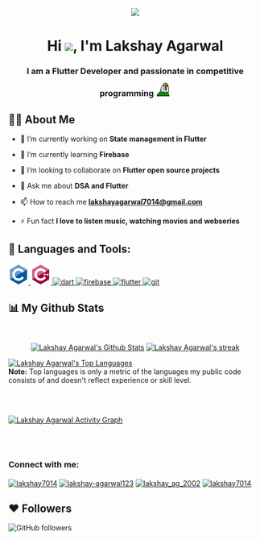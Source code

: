 
<p align="center">
<a href="#"><img width="60%"  src="https://camo.githubusercontent.com/40165a147c3dcea0fa1db780bb533fc5f98546ccfb9d5d05ddb2f429277f5348/68747470733a2f2f616e616c7974696373696e6469616d61672e636f6d2f77702d636f6e74656e742f75706c6f6164732f323031382f31322f646576656c6f7065722d6472696262626c652e676966" /></a>
</p>


<h1 align="center">Hi <img src="https://raw.githubusercontent.com/MartinHeinz/MartinHeinz/master/wave.gif" width="30px">, I'm Lakshay Agarwal</h1>
<h3 align="center">I am a Flutter Developer and passionate in competitive programming <a target="_blank" rel="noopener noreferrer" href="https://raw.githubusercontent.com/ItsAnunesS/ItsAnunesS/master/src/img/parrots/flags/indiaparrot.gif"><img src="https://raw.githubusercontent.com/ItsAnunesS/ItsAnunesS/master/src/img/parrots/flags/indiaparrot.gif" width="30" height="40" style="max-width:100%;"></a></h3>


## 🙋‍♂️ About Me

- 🔭 I’m currently working on **State management in Flutter**

- 🌱 I’m currently learning **Firebase**

- 👯 I’m looking to collaborate on **Flutter open source projects**

- 💬 Ask me about **DSA and Flutter**

- 📫 How to reach me **lakshayagarwal7014@gmail.com**

- ⚡ Fun fact **I love to listen music, watching movies and webseries**


## 🚀 Languages and Tools:
<p align="left"> <a href="https://www.cprogramming.com/" target="_blank" rel="noreferrer"> <img src="https://raw.githubusercontent.com/devicons/devicon/master/icons/c/c-original.svg" alt="c" width="40" height="40"/> </a> <a href="https://www.w3schools.com/cpp/" target="_blank" rel="noreferrer"> <img src="https://raw.githubusercontent.com/devicons/devicon/master/icons/cplusplus/cplusplus-original.svg" alt="cplusplus" width="40" height="40"/> </a> <a href="https://dart.dev" target="_blank" rel="noreferrer"> <img src="https://www.vectorlogo.zone/logos/dartlang/dartlang-icon.svg" alt="dart" width="40" height="40"/> </a> <a href="https://firebase.google.com/" target="_blank" rel="noreferrer"> <img src="https://www.vectorlogo.zone/logos/firebase/firebase-icon.svg" alt="firebase" width="40" height="40"/> </a> <a href="https://flutter.dev" target="_blank" rel="noreferrer"> <img src="https://www.vectorlogo.zone/logos/flutterio/flutterio-icon.svg" alt="flutter" width="40" height="40"/> </a> <a href="https://git-scm.com/" target="_blank" rel="noreferrer"> <img src="https://www.vectorlogo.zone/logos/git-scm/git-scm-icon.svg" alt="git" width="40" height="40"/> </a> </p>



## 📊 My Github Stats

  <br/>
    <p align="center">
    <a href="https://github.com/lakshay-7014/github-readme-stats"><img alt="Lakshay Agarwal's Github Stats" src="https://github-readme-stats.vercel.app/api?username=lakshay-7014&show_icons=true&count_private=true&theme=react&hide_border=true&bg_color=0D1117" /></a>
    <a href="https://github.com/lakshay-7014/github-readme-streak-stats">
        <img title="🔥 Get streak stats for your profile at git.io/streak-stats" alt="Lakshay Agarwal's streak" src="https://github-readme-streak-stats.herokuapp.com/?user=lakshay-7014&theme=black-ice&hide_border=true&stroke=0000&background=060A0CD0"/>
    </a>
</p>

  <a href="https://github.com/lakshay-7014/github-readme-stats"><img alt="Lakshay Agarwal's Top Languages" src="https://github-readme-stats.vercel.app/api/top-langs/?username=lakshay-7014&langs_count=8&count_private=true&layout=compact&theme=react&hide_border=true&bg_color=0D1117" /></a>
  <br/>
  <b>Note:</b> Top languages is only a metric of the languages my public code consists of and doesn't reflect experience or skill level.


<br/>
<br/>

<a href="https://github.com/lakshay-7014/github-readme-activity-graph"><img alt="Lakshay Agarwal Activity Graph" src="https://activity-graph.herokuapp.com/graph?username=lakshay-7014&bg_color=0D1117&color=5BCDEC&line=5BCDEC&point=FFFFFF&hide_border=true" /></a>

<br/>
<br/>


<h3 align="left">Connect with me:</h3>
<p align="left">
<a href="https://twitter.com/lakshay7014" target="blank"><img align="center" src="https://raw.githubusercontent.com/rahuldkjain/github-profile-readme-generator/master/src/images/icons/Social/twitter.svg" alt="lakshay7014" height="30" width="40" /></a>
<a href="https://linkedin.com/in/lakshay-agarwal123" target="blank"><img align="center" src="https://raw.githubusercontent.com/rahuldkjain/github-profile-readme-generator/master/src/images/icons/Social/linked-in-alt.svg" alt="lakshay-agarwal123" height="30" width="40" /></a>
<a href="https://instagram.com/lakshay_ag_2002" target="blank"><img align="center" src="https://raw.githubusercontent.com/rahuldkjain/github-profile-readme-generator/master/src/images/icons/Social/instagram.svg" alt="lakshay_ag_2002" height="30" width="40" /></a>
<a href="https://www.leetcode.com/lakshay7014" target="blank"><img align="center" src="https://raw.githubusercontent.com/rahuldkjain/github-profile-readme-generator/master/src/images/icons/Social/leet-code.svg" alt="lakshay7014" height="30" width="40" /></a>
</p>

## ❤ Followers

![GitHub followers](https://img.shields.io/github/followers/lakshay-7014?style=for-the-badge)
